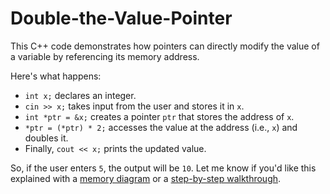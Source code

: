 ﻿# Double-the-Value-Pointer
This C++ code demonstrates how pointers can directly modify the value of a variable by referencing its memory address.

Here's what happens:

* `int x;` declares an integer.
* `cin >> x;` takes input from the user and stores it in `x`.
* `int *ptr = &x;` creates a pointer `ptr` that stores the address of `x`.
* `*ptr = (*ptr) * 2;` accesses the value at the address (i.e., `x`) and doubles it.
* Finally, `cout << x;` prints the updated value.

So, if the user enters `5`, the output will be `10`. Let me know if you'd like this explained with a [memory diagram](f) or a [step-by-step walkthrough](f).

